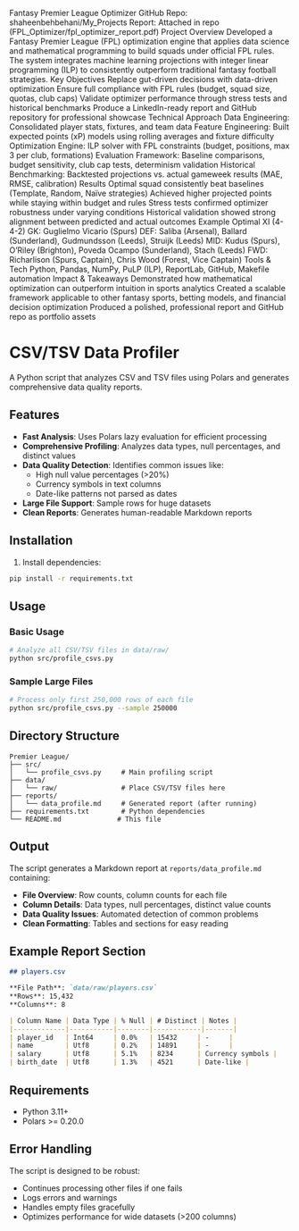 Fantasy Premier League Optimizer
GitHub Repo: shaheenbehbehani/My_Projects
Report: Attached in repo (FPL_Optimizer/fpl_optimizer_report.pdf)
Project Overview
Developed a Fantasy Premier League (FPL) optimization engine that applies data science and mathematical programming to build squads under official FPL rules. The system integrates machine learning projections with integer linear programming (ILP) to consistently outperform traditional fantasy football strategies.
Key Objectives
Replace gut-driven decisions with data-driven optimization
Ensure full compliance with FPL rules (budget, squad size, quotas, club caps)
Validate optimizer performance through stress tests and historical benchmarks
Produce a LinkedIn-ready report and GitHub repository for professional showcase
Technical Approach
Data Engineering: Consolidated player stats, fixtures, and team data
Feature Engineering: Built expected points (xP) models using rolling averages and fixture difficulty
Optimization Engine: ILP solver with FPL constraints (budget, positions, max 3 per club, formations)
Evaluation Framework: Baseline comparisons, budget sensitivity, club cap tests, determinism validation
Historical Benchmarking: Backtested projections vs. actual gameweek results (MAE, RMSE, calibration)
Results
Optimal squad consistently beat baselines (Template, Random, Naïve strategies)
Achieved higher projected points while staying within budget and rules
Stress tests confirmed optimizer robustness under varying conditions
Historical validation showed strong alignment between predicted and actual outcomes
Example Optimal XI (4-4-2)
GK: Guglielmo Vicario (Spurs)
DEF: Saliba (Arsenal), Ballard (Sunderland), Gudmundsson (Leeds), Struijk (Leeds)
MID: Kudus (Spurs), O’Riley (Brighton), Poveda Ocampo (Sunderland), Stach (Leeds)
FWD: Richarlison (Spurs, Captain), Chris Wood (Forest, Vice Captain)
Tools & Tech
Python, Pandas, NumPy, PuLP (ILP), ReportLab, GitHub, Makefile automation
Impact & Takeaways
Demonstrated how mathematical optimization can outperform intuition in sports analytics
Created a scalable framework applicable to other fantasy sports, betting models, and financial decision optimization
Produced a polished, professional report and GitHub repo as portfolio assets



# CSV/TSV Data Profiler

A Python script that analyzes CSV and TSV files using Polars and generates comprehensive data quality reports.

## Features

- **Fast Analysis**: Uses Polars lazy evaluation for efficient processing
- **Comprehensive Profiling**: Analyzes data types, null percentages, and distinct values
- **Data Quality Detection**: Identifies common issues like:
  - High null value percentages (>20%)
  - Currency symbols in text columns
  - Date-like patterns not parsed as dates
- **Large File Support**: Sample rows for huge datasets
- **Clean Reports**: Generates human-readable Markdown reports

## Installation

1. Install dependencies:
```bash
pip install -r requirements.txt
```

## Usage

### Basic Usage
```bash
# Analyze all CSV/TSV files in data/raw/
python src/profile_csvs.py
```

### Sample Large Files
```bash
# Process only first 250,000 rows of each file
python src/profile_csvs.py --sample 250000
```

## Directory Structure

```
Premier League/
├── src/
│   └── profile_csvs.py     # Main profiling script
├── data/
│   └── raw/                # Place CSV/TSV files here
├── reports/
│   └── data_profile.md     # Generated report (after running)
├── requirements.txt        # Python dependencies
└── README.md              # This file
```

## Output

The script generates a Markdown report at `reports/data_profile.md` containing:

- **File Overview**: Row counts, column counts for each file
- **Column Details**: Data types, null percentages, distinct value counts
- **Data Quality Issues**: Automated detection of common problems
- **Clean Formatting**: Tables and sections for easy reading

## Example Report Section

```markdown
## players.csv

**File Path**: `data/raw/players.csv`  
**Rows**: 15,432  
**Columns**: 8  

| Column Name | Data Type | % Null | # Distinct | Notes |
|-------------|-----------|--------|------------|-------|
| player_id   | Int64     | 0.0%   | 15432     | -     |
| name        | Utf8      | 0.2%   | 14891     | -     |
| salary      | Utf8      | 5.1%   | 8234      | Currency symbols |
| birth_date  | Utf8      | 1.3%   | 4521      | Date-like |
```

## Requirements

- Python 3.11+
- Polars >= 0.20.0

## Error Handling

The script is designed to be robust:
- Continues processing other files if one fails
- Logs errors and warnings
- Handles empty files gracefully
- Optimizes performance for wide datasets (>200 columns) 
